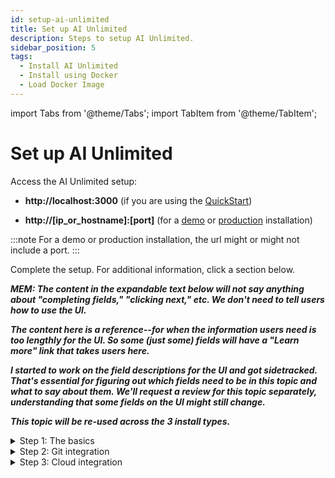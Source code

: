 ```yaml
---
id: setup-ai-unlimited
title: Set up AI Unlimited
description: Steps to setup AI Unlimited.
sidebar_position: 5
tags:
  - Install AI Unlimited
  - Install using Docker
  - Load Docker Image
---
```

import Tabs from '@theme/Tabs';
import TabItem from '@theme/TabItem';

# Set up AI Unlimited

Access the AI Unlimited setup:

- **http://localhost:3000** (if you are using the [QuickStart](/docs/install-ai-unlimited/quickstart/index.md))

- **http://[ip_or_hostname]:[port]** (for a [demo](/docs/install-ai-unlimited/demo/index.md) or [production](/docs/install-ai-unlimited/production/index.md) installation)

:::note
For a demo or production installation, the url might or might not include a port.
:::

Complete the setup. For additional information, click a section below. 

***MEM: The content in the expandable text below will not say anything about "completing fields," "clicking next," etc. We don't need to tell users how to use the UI.***

***The content here is a reference--for when the information users need is too lengthly for the UI. So some (just some) fields will have a "Learn more" link that takes users here.***

***I started to work on the field descriptions for the UI and got sidetracked. That's essential for figuring out which fields need to be in this topic and what to say about them. We'll request a review for this topic separately, understanding that some fields on the UI might still change.***

***This topic will be re-used across the 3 install types.***


<details>

<summary>Step 1: The basics</summary>

**Network type**

**TLS**


</details>

<details>

<summary>Step 2: Git integration</summary>

**WIP: Field details to be added.**

</details>

<details>

<summary>Step 3: Cloud integration</summary>

**WIP: Field details to be added.** 

<Tabs>
<TabItem value="aws1" label="AWS">
Add AWS fields

</TabItem>
<TabItem value="azure" label="Azure">
Add Azure fields
  
</TabItem>
</Tabs>

</details>



